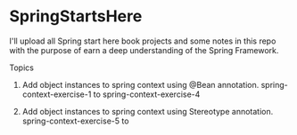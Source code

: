 # SpringStartsHere
I'll upload all Spring start here book projects and some notes in this repo with the purpose of earn a deep understanding of the Spring Framework.


Topics

1. Add object instances to spring context using @Bean annotation.
spring-context-exercise-1 to spring-context-exercise-4

2. Add object instances to spring context using Stereotype annotation.
spring-context-exercise-5 to 
